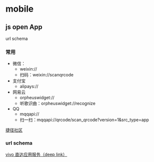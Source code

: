 # mobile

## js open App

url schema

### 常用

- 微信：
  - weixin://
  - 扫码：weixin://scanqrcode
- 支付宝
  - alipays://
- 网易云
  - orpheuswidget://
  - 听歌识曲：orpheuswidget://recognize
- QQ
  - mqqapi://
  - 扫一扫：mqqapi://qrcode/scan_qrcode?version=1&src_type=app

[捷径社区](https://sharecuts.cn/app/414478124)

### url schema

[vivo 直达应用服务（deep link）](https://dev.vivo.com.cn/documentCenter/doc/216#w2-77940301)
